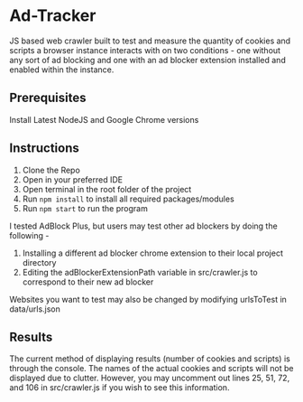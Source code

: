 # Ad-Tracker

JS based web crawler built to test and measure the quantity of cookies and scripts a browser instance interacts with on two conditions - one without any sort of ad blocking and one with an ad blocker extension installed and enabled within the instance.

## Prerequisites
Install Latest NodeJS and Google Chrome versions

## Instructions
1. Clone the Repo
2. Open in your preferred IDE
3. Open terminal in the root folder of the project
5. Run `npm install` to install all required packages/modules
6. Run `npm start` to run the program

   
I tested AdBlock Plus, but users may test other ad blockers by doing the following -

1. Installing a different ad blocker chrome extension to their local project directory
2. Editing the adBlockerExtensionPath variable in src/crawler.js to correspond to their new ad blocker

Websites you want to test may also be changed by modifying urlsToTest in data/urls.json

## Results
The current method of displaying results (number of cookies and scripts) is through the console. The names of the actual cookies and scripts will not be displayed due to clutter. However, you may uncomment out lines 25, 51, 72, and 106 in src/crawler.js if you wish to see this information.
